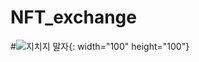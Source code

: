 # NFT_exchange
#![지치지 말자](https://user-images.githubusercontent.com/52521457/124526071-8e325780-de3c-11eb-9d07-c782d74710a9.jpg){: width="100" height="100"}
